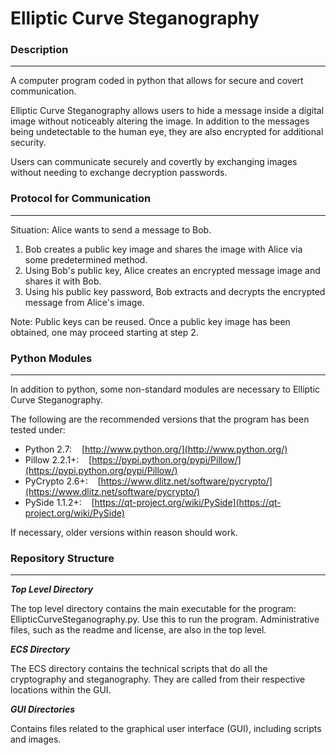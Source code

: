 # Elliptic Curve Steganography #

### Description
---
A computer program coded in python that allows for secure and covert communication.

Elliptic Curve Steganography allows users to hide a message inside a digital image without noticeably altering the image. 
In addition to the messages being undetectable to the human eye, they are also encrypted for additional security. 

Users can communicate securely and covertly by exchanging images without needing to exchange decryption passwords.

### Protocol for Communication
---
Situation: Alice wants to send a message to Bob.

1. Bob creates a public key image and shares the image with Alice via some predetermined method.
2. Using Bob's public key, Alice creates an encrypted message image and shares it with Bob.
3. Using his public key password, Bob extracts and decrypts the encrypted message from Alice's image.

Note: Public keys can be reused.  Once a public key image has been obtained, one may proceed starting at step 2.


### Python Modules
---
In addition to python, some non-standard modules are necessary to Elliptic Curve Steganography.

The following are the recommended versions that the program has been tested under: 

- Python 2.7: &nbsp;&nbsp; [http://www.python.org/](http://www.python.org/)                                   
- Pillow 2.2.1+: &nbsp;&nbsp; [https://pypi.python.org/pypi/Pillow/](https://pypi.python.org/pypi/Pillow/)        
- PyCrypto 2.6+: &nbsp;&nbsp;  [https://www.dlitz.net/software/pycrypto/](https://www.dlitz.net/software/pycrypto/)
- PySide 1.1.2+: &nbsp;&nbsp;  [https://qt-project.org/wiki/PySide](https://qt-project.org/wiki/PySide)            

If necessary, older versions within reason should work.



### Repository Structure
---
***Top Level Directory***

The top level directory contains the main executable for the program: EllipticCurveSteganography.py.  Use this to run the program. Administrative files, such as the readme and license,  are also in the top level.


***ECS Directory***

The ECS directory contains the technical scripts that do all the cryptography and steganography.  They are called from their respective locations within the GUI.

***GUI Directories***

Contains files related to the graphical user interface (GUI), including scripts and images.
